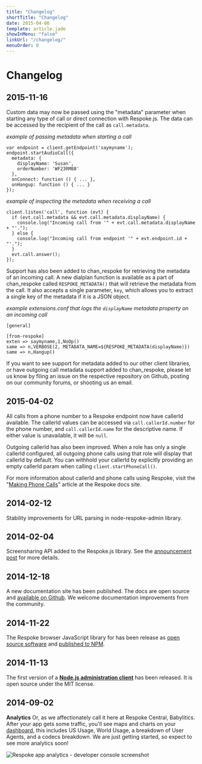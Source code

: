 ```yaml
---
title: "Changelog"
shortTitle: "Changelog"
date: 2015-04-06
template: article.jade
showInMenu: "false"
linkUrl: "/changelog/"
menuOrder: 0
---
```


# Changelog

## 2015-11-16

Custom data may now be passed using the "metadata" parameter when starting any 
type of call or direct connection with Respoke.js. The data can be accessed by 
the recipient of the call as `call.metadata`.

*example of passing metadata when starting a call*

```
var endpoint = client.getEndpoint('saymyname');
endpoint.startAudioCall({
  metadata: {
    displayName: 'Susan',
    orderNumber: 'WF23RM88'
  },
  onConnect: function () { ... },
  onHangup: function () { ... }
});
```

*example of inspecting the metadata when receiving a call*

```
client.listen('call', function (evt) {
  if (evt.call.metadata && evt.call.metadata.displayName) {
    console.log("Incoming call from '" + evt.call.metadata.displayName + "'.");
  } else {
    console.log("Incoming call from endpoint '" + evt.endpoint.id + "'.");
  }
  evt.call.answer();
});
```

Support has also been added to chan_respoke for retrieving the metadata of an 
incoming call. A new dialplan function is available as a part of chan_respoke 
called `RESPOKE_METADATA()` that will retrieve the metadata from the call. It 
also accepts a single parameter, `key`, which allows you to extract a single 
key of the metadata if it is a JSON object.

*example extensions.conf that logs the `displayName` metadata property on an 
incoming call*

```
[general]

[from-respoke]
exten => saymyname,1,NoOp() 
same => n,VERBOSE(2, METADATA_NAME=${RESPOKE_METADATA(displayName)}) 
same => n,Hangup()
```

If you want to see support for metadata added to our other client libraries, or 
have outgoing call metadata support added to chan_respoke, please let us know by 
filing an issue on the respective repository on Github, posting on our community 
forums, or shooting us an email. 

## 2015-04-02

All calls from a phone number to a Respoke endpoint now have callerId available. 
The callerId values can be accessed via `call.callerId.number` for the phone 
number, and `call.callerId.name` for the descriptive name. If either value is
unavailable, it will be `null`.

Outgoing callerId has also been improved. When a role has only a single callerId 
configured, all outgoing phone calls using that role will display that callerId 
by default. You can withhold your callerId by explicitly providing an empty 
callerId param when calling `client.startPhoneCall()`.

For more information about callerId and phone calls using Respoke, visit the
"[Making Phone Calls](/tutorials/calling-to-and-from-a-phone.html)" article at 
the Respoke docs site.

## 2014-02-12

Stability improvements for URL parsing in node-respoke-admin library.

## 2014-02-04

Screensharing API added to the Respoke.js library. See the
[announcement post](http://blog.respoke.io/post/110068512708/introducing-respoke-screen-sharing)
for more details.

## 2014-12-18

A new documentation site has been published. The docs are open source and
[available on Github](https://github.com/respoke/docs).
We welcome documentation improvements from the community.

## 2014-11-22

The Respoke browser JavaScript library for has been release as
[open source software](https://github.com/respoke/respoke) and
[published to NPM](https://npmjs.org/package/respoke).

## 2014-11-13

The first version of a 
**[Node.js administration client](https://github.com/respoke/node-respoke-admin)**
has been released. It is open source under the MIT license.

## 2014-09-02

**Analytics** Or, as we affectionately call it here at Respoke Central,
Babylitics. After your app gets some traffic, you'll see maps and charts on your
[dashboard][], this includes US Usage, World Usage, a breakdown of User Agents,
and a codecs breakdown. We are just getting started, so expect to see more
analytics soon!

![Respoke app analytics - developer console screenshot](/images/screenshot-browser-analytics.png)

[dashboard]: https://portal.respoke.io/
